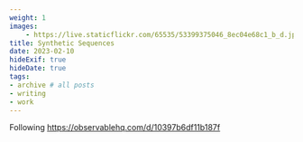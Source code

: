 ```yaml
---
weight: 1
images:
    - https://live.staticflickr.com/65535/53399375046_8ec04e68c1_b_d.jpg
title: Synthetic Sequences
date: 2023-02-10
hideExif: true
hideDate: true
tags:
- archive # all posts
- writing
- work
---
```


Following https://observablehq.com/d/10397b6df11b187f 